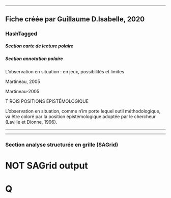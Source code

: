 
----
Fiche créée par Guillaume D.Isabelle, 2020 
---- 

### HashTagged 


##### Section carte de lecture polaire
##### Section annotation polaire
L’observation en situation : en jeux, possibilités et limites



Martineau, 2005

Martineau-2005



T ROIS POSITIONS ÉPISTÉMOLOGIQUE



L’observation en situation, comme n’im porte lequel outil méthodologique, va être coloré par la position épistémologique adoptée par le chercheur (Laville et Dionne, 1996).






----

----



### Section analyse structurée en grille (SAGrid)


# NOT SAGrid output

# Q

